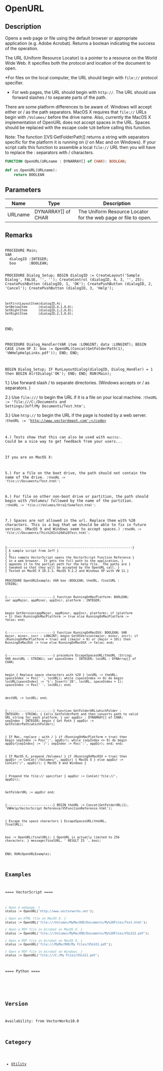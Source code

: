 # OpenURL

## Description
Opens a web page or file using the default browser or appropriate application (e.g. Adobe Acrobat).  Returns a boolean indicating the success of the operation.

The URL (Uniform Resource Locator) is a pointer to a resource on the World Wide Web.  It specifies both the protocol and location of the document to open.

*For files on the local computer, the URL should begin with <code>file://</code> protocol specifier.
* For web pages, the URL should begin with <code>http://</code>.  The URL should use forward slashes / to separate parts of the path.  

There are some platform differences to be aware of.  Windows will accept either  or / as the path separators.  MacOS X requires that <code>file://</code> URLs begin with <code>/Volumes/</code> before the drive name.  Also, currently the MacOS X implementation of OpenURL does not accept spaces in the URL.  Spaces should be replaced with the escape code <code>%20</code> before calling this function.

Note: The function [[VS:GetFolderPath]] returns a string with separators specific for the platform it is running on (/ on Mac and  on Windows).  If your script calls this function to assemble a local <code>file://</code> URL then you will have to replace the : separators with / characters.

```pascal
FUNCTION OpenURL(URLname : DYNARRAY[] of CHAR): BOOLEAN;
```

```python
def vs.OpenURL(URLname):
    return BOOLEAN
```

## Parameters
|Name|Type|Description|
|---|---|---|
|URLname|DYNARRAY[] of CHAR|The Uniform Resource Locator for the web page or file to open.|

## Remarks
<code lang="pas">
PROCEDURE Main;
VAR
  dialogID :INTEGER;
  boo      :BOOLEAN;

  PROCEDURE Dialog_Setup;
  BEGIN
    dialogID := CreateLayout('Sample Dialog', FALSE, '', '');
    CreateControl     (dialogID, 4, 3, '', 25);
    CreatePushButton  (dialogID, 1, 'OK');
    CreatePushButton  (dialogID, 2, 'Cancel');
    CreatePushButton  (dialogID, 3, 'Help');

    SetFirstLayoutItem(dialogID,4);
    SetBelowItem      (dialogID,4,1,0,0);
    SetRightItem      (dialogID,1,2,0,0);
    SetRightItem      (dialogID,2,3,0,0);
  END;

  PROCEDURE Dialog_Handler(VAR item :LONGINT; data :LONGINT);
  BEGIN
    CASE item OF 
      3: boo := OpenURL(Concat(GetFolderPath(1), 'VWHelpHelpLinks.pdf'));
    END;
  END;

BEGIN
  Dialog_Setup;
  IF RunLayoutDialog(dialogID, Dialog_Handler) = 1 then BEGIN
    AlrtDialog('OK');
  END;
END;
RUN(Main);
</code>


1.) Use forward slash / to separate directories. (Windows accepts  or / as separators. )

2.) Use <code>file:///</code> to begin the URL if it is a file on your local machine.
:<code>theURL := 'file:///C:/Documents and Settings/Jeff/My Documents/Test.htm';</code>

3.) Use <code>http://</code> to begin the URL if the page is hosted by a web server.
:<code>theURL := 'http://www.vectordepot.com';</code>

4.) Tests show that this can also be used with <code>mailto:</code>. Could be a nice way to get feedback from your users...

If you are on MacOS X:

5.) For a file on the boot drive, the path should not contain the name of the drive.
:<code>theURL := 'file:///Documents/Test.html';</code>

6.) For file on other non-boot drive or partition, the path should begin with /Volumes/ followed by the name of the partition.
:<code>theURL := 'file:///Volumes/Xtra2/SomeTest.html';</code>

7.) Spaces are not allowed in the url. Replace them with %20 characters. This is a bug that we should be able to fix in future version. (MacOS 9 and Windows seem to accept spaces.)
:<code>theURL := 'file:///Documents/This%20Is%20A%20Test.html';</code>


<code lang="pas">
{--------------------------------------------------------------------}
{ A sample script from Jeff }
{ }
{ This sample VectorScript opens the VectorScript Function Reference }
{ in a web browser.  It gets the full path to the application, }
{ appends it to the partial path for the help file.  The paths are }
{ tweaked so that they will be accepted by the OpenURL call. }
{ Tested on MacOS X 10.3.3, MacOS 9.2.2 and Windows XP with VW 11.}

PROCEDURE OpenURLExample;
VAR
boo :BOOLEAN;
theURL, finalURL : STRING;


{-------------------------}
function RunningOnMacPlatform: BOOLEAN;
var
  appMajor, appMinor, appIncr, platform : INTEGER;

begin
  GetVersion(appMajor, appMinor, appIncr, platform);
  if (platform = 1) then
    RunningOnMacPlatform := true
  else
    RunningOnMacPlatform := false;
end;


{-------------------------}
function RunningOnMacOSX: BOOLEAN;
VAR
  major, minor, incr : LONGINT;
begin
  GetOSVersion(major, minor, incr);
  if (RunningOnMacPlatform = true) and ((major = 0) or (major = 10)) then
    RunningOnMacOSX := true
  else
    RunningOnMacOSX := false;
end;


{-------------------------}
procedure EscapeSpacesURL(theURL :String; VAR destURL : STRING);
var
  spaceIndex : INTEGER;
  locURL : DYNArray[] of CHAR;

begin
  { Replace space characters with %20 }
  locURL := theURL;
  spaceIndex := Pos(' ', locURL);
  while (spaceIndex &lt;&gt; 0) do begin
    locURL[spaceIndex] := '%';
    Insert('20', locURL, spaceIndex + 1);
    spaceIndex := Pos(' ', locURL);
  end;

  destURL := locURL;
end;


{-------------------------}
function GetFolderURL(whichFolder : INTEGER) : STRING;
{ Calls GetFolderPath and then converts path to valid URL string for
each platform. }
var
  appDir : DYNARRAY[] of CHAR;
  sepIndex : INTEGER;
begin
  { Get Path }
  appDir := GetFolderPath(whichFolder);

  { If Mac, replace : with / }
  if (RunningOnMacPlatform = true) then begin
    sepIndex := Pos(':', appDir);
    while (sepIndex &lt;&gt; 0) do begin
      appDir[sepIndex] := '/';
      sepIndex := Pos(':', appDir);
    end;
  end;

  { If MacOS X, prepend /Volumes/ }
  if (RunningOnMacOSX = true) then
    appDir := ConCat('/Volumes/', appDir)   { MacOS X }
  else
    appDir := ConCat('/', appDir);                  { MacOS 9 and Windows }

  { Prepend the file:// specifier }
  appDir := ConCat('file://', appDir);

  GetFolderURL := appDir
end;

{-------------------------}
BEGIN
  theURL := Concat(GetFolderURL(1), 'VWHelp/VectorScript
  Reference/VSFunctionReference.html');

  { Escape the space characters }
  EscapeSpacesURL(theURL, finalURL);

  boo := OpenURL(finalURL);       { OpenURL is actually limited to 256 characters. }
  message(finalURL, ' RESULT IS ', boo);

END;
RUN(OpenURLExample);
</code>

## Examples
==== VectorScript ====
```pascal
{ Open a webpage. }
status := OpenURL('http://www.vectorworks.net');

{ Open an HTML file on MacOS X. }
status := OpenURL('file:///Volumes/MyMacXHD/Documents/My%20Files/Test.html');

{ Open a PDF file in Acrobat on MacOS X. }
status := OpenURL('file:///Volumes/MyMacXHD/Documents/My%20Files/VSLG11.pdf');

{ Open a PDF file in Acrobat on MacOS 9. }
status := OpenURL('file:///MyMac9HD/My Files/VSLG11.pdf');

{ Open a PDF file in Acrobat on Windows. }
status := OpenURL('file:///C:/My Files/VSLG11.pdf';
```
==== Python ====
```python

```

## Version
Availability: from VectorWorks10.0

## Category
* [Utility](../Categories/Utility.md)
